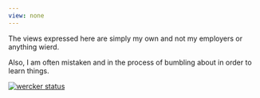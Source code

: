 ```yaml
---
view: none
---
```


The views expressed here are simply my own and not my employers or anything
wierd.

Also, I am often mistaken and in the process of bumbling about in order
to learn things.

[![wercker status](https://app.wercker.com/status/f7ee9d19a46e8c2f8440b6af414a2acf/m/master
"wercker status")](https://app.wercker.com/project/bykey/f7ee9d19a46e8c2f8440b6af414a2acf)
